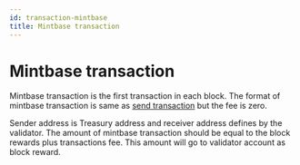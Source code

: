 ```yaml
---
id: transaction-mintbase
title: Mintbase transaction
---
```


# Mintbase transaction

Mintbase transaction is the first transaction in each block. The format of mintbase transaction is
same as [send transaction](./transaction-send.md) but the fee is zero.

Sender address is Treasury address and receiver address defines by the validator. The amount of
mintbase transaction should be equal to the block rewards plus transactions fee. This amount will go
to validator account as block reward.

